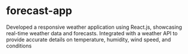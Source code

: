 # forecast-app
 Developed a responsive weather application using React.js, showcasing real-time weather data and forecasts. Integrated with a weather API to provide accurate details on temperature, humidity, wind speed, and conditions
